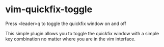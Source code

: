 # vim-quickfix-toggle
Press &lt;leader>q to toggle the quickfix window on and off

This simple plugin allows you to toggle the quickfix window with a simple key combination no matter where you are in the vim interface.
